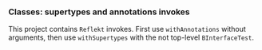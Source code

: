 ### Classes: supertypes and annotations invokes

This project contains `Reflekt` invokes. 
First use `withAnnotations` without arguments,
then use `withSupertypes` with the not top-level `BInterfaceTest`.
